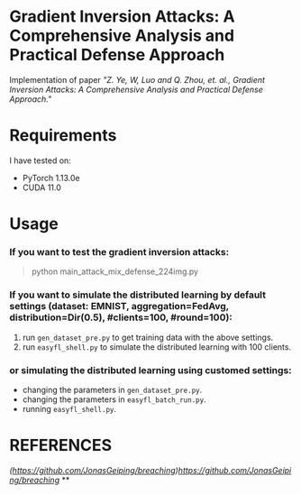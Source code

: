 # Gradient Inversion Attacks: A Comprehensive Analysis and Practical Defense Approach

Implementation of paper *"Z. Ye, W, Luo and Q. Zhou, et. al., Gradient Inversion Attacks: A Comprehensive Analysis and Practical Defense Approach."*


# Requirements

I have tested on:

- PyTorch 1.13.0e
- CUDA 11.0


# Usage

### If you want to test the gradient inversion attacks:

> python main_attack_mix_defense_224img.py

### If you want to simulate the distributed learning by default settings (dataset: EMNIST, aggregation=FedAvg, distribution=Dir(0.5), #clients=100, #round=100): 

1. run `gen_dataset_pre.py` to get training data with the above settings.
2. run `easyfl_shell.py` to simulate the distributed learning with 100 clients.

### or simulating the distributed learning using customed settings:

- changing the parameters in `gen_dataset_pre.py`.
- changing the parameters in `easyfl_batch_run.py`.
- running `easyfl_shell.py`.
 
 # REFERENCES
 
 *(https://github.com/JonasGeiping/breaching)https://github.com/JonasGeiping/breaching*
 **
 
